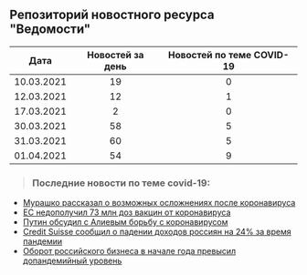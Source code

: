 ## Репозиторий новостного ресурса "Ведомости"
Дата| Новостей за день| Новостей по теме COVID-19
------- | :-----: | :-----: 
10.03.2021 | 19 | 0 
12.03.2021 | 12 | 1 
17.03.2021 | 2 | 0 
30.03.2021 | 58 | 5 
31.03.2021 | 60 | 5 
01.04.2021 | 54 | 9 

> ### Последние новости по теме covid-19:
+ [Мурашко рассказал о возможных осложнениях после коронавируса](https://www.vedomosti.ru/society/news/2021/04/01/864210-vozmozhnih-oslozhneniyah-posle-koronavirusa)
+ [ЕС недополучил 73 млн доз вакцин от коронавируса](https://www.vedomosti.ru/society/news/2021/04/01/864205-es-nedopoluchil-73-mln-doz-vaktsin-ot-koronavirusa)
+ [Путин обсудил с Алиевым борьбу с коронавирусом](https://www.vedomosti.ru/society/news/2021/04/01/864187-putin-obsudil-s-alievim)
+ [Credit Suisse сообщил о падении доходов россиян на 24% за время пандемии](https://www.vedomosti.ru/economics/news/2021/04/01/864174-credit-suisse-soobschil-o-padenii-dohodov-rossiyan-na-24-za-vremya-pandemii)
+ [Оборот российского бизнеса в начале года превысил допандемийный уровень](https://www.vedomosti.ru/business/news/2021/04/01/864178-oborot-rossiiskogo-biznesa-v-nachale-goda-previsil-dopandemiinii-uroven)
